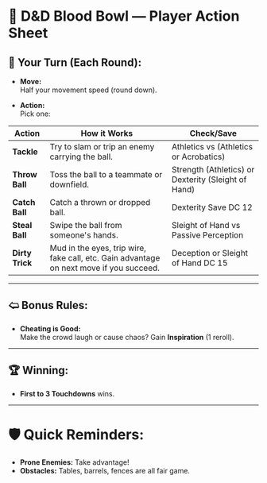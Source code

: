 # 🏈 D&D Blood Bowl — **Player Action Sheet**

## 🌲 Your Turn (Each Round):
- **Move:**  
  Half your movement speed (round down).

- **Action:**  
  Pick one:

| Action         | How it Works                                                     | Check/Save                    |
|----------------|-------------------------------------------------------------------|--------------------------------|
| **Tackle**     | Try to slam or trip an enemy carrying the ball.                   | Athletics vs (Athletics or Acrobatics) |
| **Throw Ball** | Toss the ball to a teammate or downfield.                         | Strength (Athletics) or Dexterity (Sleight of Hand) |
| **Catch Ball** | Catch a thrown or dropped ball.                                   | Dexterity Save DC 12           |
| **Steal Ball** | Swipe the ball from someone's hands.                              | Sleight of Hand vs Passive Perception |
| **Dirty Trick**| Mud in the eyes, trip wire, fake call, etc. Gain advantage on next move if you succeed. | Deception or Sleight of Hand DC 15 |

---

## 🢨 Bonus Rules:

- **Cheating is Good:**  
  Make the crowd laugh or cause chaos? Gain **Inspiration** (1 reroll).

---

## 🏆 Winning:
- **First to 3 Touchdowns** wins.

---

# 🛡️ Quick Reminders:
- **Prone Enemies:** Take advantage!
- **Obstacles:** Tables, barrels, fences are all fair game.
